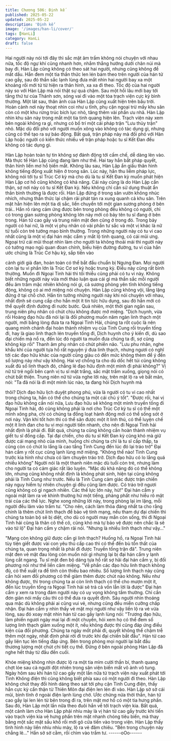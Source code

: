 ```yaml
---
title: Chương 506: Định kế
published: 2025-05-22
updated: 2025-05-22
description: 'Định kế'
image: '/images/han-li/cover/'
tags: [HanLi]
category: HanLi
draft: false
---
```


Hai người này nói tới đây thì sắc mặt âm trầm không nói chuyện
với nhau nữa, tốc độ ngự khí cũng nhanh hơn, nhắm thẳng
hướng dưới chân núi mà bay đi.
Hàn Lập cũng không có theo sát hai người, nhưng cũng không để
mất dấu.
Hắn đem một tia thần thức len lén bám theo trên người của hán
tử cao gầy, sau đó thần sắc lạnh lùng đưa mắt nhìn hai người bay
xa một khoảng rồi mới từ từ hiện ra thân hình, xa xa đi theo.
Tốc độ của hai người này so với Hàn Lập mà nói thật sự quá
chậm.
Sau một hồi lâu mới bay tới tầng thứ tư của Thánh sơn, sóng vai
đi vào một tòa trạch viện cực kỳ bình thường.
Một lát sau, thân ảnh của Hàn Lập cũng xuất hiện trên bầu trời.
Hoàn cảnh nơi này thoạt nhìn coi như u tĩnh, phụ cận ngoại trừ
mấy khu sân còn có một khu rừng trúc bích lục nhỏ, tăng thêm vài
phần ưu nhã.
Hàn Lập nhìn khu sân này trong mắt một tia tinh quang hiện lên.
Trạch viện này xem bên ngoài không ra gì, nhưng có bố trí một
cái pháp trận "Lưu thủy trận" nhỏ. Mặc dù đối phó với người
muốn xông vào không có tác dụng gì, nhưng cũng có thể tạo ra
sự báo động.
Bất quá, trận pháp này mà đối phó với Hàn Lập hoặc người có
kiến thức nhiều về trận pháp hoặc tu sĩ Kết Đan đều không có tác
dụng gì.

Hàn Lập hoàn toàn tự tin không sợ đánh động tới cấm chế, dễ
dàng lẻn vào.
Mà thực tế Hàn Lập cũng đang làm như thế.
Hai tay hắn bắt pháp quyết, thân hình liền mơ hồ biến mất.
Không lâu sau, Hàn Lập ẩn giấu thân hình không tiếng động xuất
hiện ở trong sân.
Lúc này, hắn thu liễm pháp lực, không nói tới tu sĩ Trúc Cơ kỳ mà
cho dù là tu sĩ Kết Đan kỳ muốn phát hiện Hàn Lập cơ hồ cũng
không có khả năng.
Cái này cũng là do Hàn Lập cẩn thận, sợ nơi này có tu sĩ Kết Đan
kỳ. Nếu không chỉ cần sử dụng thuật ẩn thân bình thường là
được rồi.
Hàn Lập đứng ở trong sân vườn không nhúc nhích, nhưng thần
thức lại chậm rãi phát tán ra xung quanh cả khu sân.
Trên mặt hắn hiện lên một tia dị sắc, liền chuyển tới một gian
sương phòng ở bên trái..
Hắn rõ ràng cảm ứng được bên trong phòng đều không có người,
chỉ có trong gian sương phòng không lớn này mới có bảy tên tu sĩ
đang ở bên trong.
Hán tử cao gầy và trung niên mặt đen cũng ở trong đó.
Trong bảy người có hai nữ, là một vị phụ nhân có vài phần tư sắc
và một vị khác là nữ tử tuổi còn trẻ tướng mạo bình thường.
Trong những người này có tu vi cao nhất cũng là một vị đại hán
mặc cẩm y mắt lộ tinh quang, có cái mũi ưng.
Ngoại trừ cái mũi thoạt nhìn làm cho người ta không thoải mái thì
người này có tướng mạo ngũ quan đoan chính, biểu hiện đường
đường, tu vi của hắn ước chừng là Trúc Cơ hậu kỳ, sắp tiến vào

cảnh giới giả đan, hoàn toàn có thể bắt đầu chuẩn bị Ngưng Đan.
Mọi người còn lại tu vi phần lớn là Trúc Cơ sơ kỳ hoặc trung kỳ.
Điều này cũng rất bình thường. Muốn đi Ngoại Tinh hải thì tối
thiểu cũng phải có tu vi này.
Không biết những người này vừa mới thảo luận qua cái gì mà
thần sắc mỗi người đều âm trầm mặc nhiên không nói gì, cả
sương phòng yên tĩnh không tiếng động, không có ai mở miệng
nói chuyện.
Hàn Lập cũng không vội, lẳng lặng đứng ở tại chỗ chờ.
Hắn tin tưởng những người này khi nói chuyện với nhau, nhất
định sẽ cung cấp cho hắn một ít tin tức hữu dụng, sau đó hắn mới
có thể quyết định đường đi nước bước.
Quả nhiên, một thời gian ngắn sau, trung niên phụ nhân có chút
chịu không được mở miệng.
"Dịch huynh, vừa rồi Hoàng đạo hữu đã nói lại là đối phương
muốn năm ngàn linh thạch một người, mới bằng lòng đưa ta ra
Ngoại Tinh Hải, chúng ta rốt cuộc là nên quang minh chánh đại
hoàn thành nhiệm vụ của Tinh Cung rồi truyền tống đi, hay là giao
linh thạch lén truyền tống đi, Dịch huynh cho ý kiến đi, dù sao đại
chiến mà nổ ra, đến lúc đó người ta muốn đưa chúng ta đi, sợ
cũng không kịp rồi" Thanh âm phụ nhân có chút phiền não.
"Lưu phu nhân, nghe khẩu khí của người tựa hồ rất nguyện ý đưa
linh thạch, nhưng ngươi có nghĩ tới các đạo hữu khác của người
cũng giàu có đến mức không thèm để ý đến số lượng này như
vậy không. Hai vợ chồng ta cho dù dốc hết túi cũng không xuất đủ
số linh thạch đó, chẳng lẻ đạo hữu định một mình đi phải không?"
Vị nữ tử trẻ ngồi bên cạnh vị tu sĩ mặt trắng, sắc mặt trầm xuống,
giọng nói có chút bất thiện.
Trung niên nữ tử vừa nghe lời này, trên mặt lộ ra vẻ bất mãn, nói:
"Ta đã nói là đi một mình lúc nào, ta đang hỏi Dịch huynh mà

thôi? Dịch đạo hữu lịch duyệt phong phú, vừa là người có tu vi
cao nhất trong chúng ta, hắn có thể cho chúng ta một cái chủ ý
tốt".
"Được rồi, hai vị đạo hữu không cần nói nữa, Lưu đạo hữu sẽ
không một mình truyền tống đi Ngoại Tinh hải, đó cũng không
phải là nơi cho Trúc Cơ kỳ tu sĩ có thể một mình xông pha, chỉ có
chúng ta đồng loạt hành động mới có thể sống sót ở nơi này. Vận
khí tốt hơn thì có thể săn được một ít linh thú, có thể luyện chế
một ít linh đan cho tu vi mọi người tiến nhanh, cho nên đi Ngoại
Tinh hải nhất định là phải đi. Bất quá, chúng ta cũng không cần
hoàn thành nhiệm vụ giết tu sĩ đồng cấp. Tại đại chiến, cho dù tu
sĩ Kết Đan kỳ cũng khó mà giữ được cái mạng nhỏ của mình,
huống chi chúng ta chỉ là tu sĩ cấp thấp, ta cũng còn có chút lo
lắng là cao tầng Tinh Cung đến lúc đó lại tráo trở" Đại hán cẩm y
rốt cục cũng lạnh lùng mở miệng.
"Không thể nào! Tinh Cung trước kia hình như chưa có làm
chuyện tráo trở. Dịch đạo hữu có lo lắng quá nhiều không" Người
nói là một thanh niên mặc dù tuổi còn trẻ, nhưng làm cho người ta
có cảm giác rất lão luyện.
"Mặc dù khả năng đó có thể không lớn, nhưng cũng không nhất
định là không phát sinh, hiện tại cũng không phải là Tinh Cung
như trước. Nếu là Tinh Cung cảm giác được trận chiến này nguy
hiểm tự nhiên chuyện gì đều cũng làm được. Có tráo trở ngươi
cũng không có gì ngach nhiên. Các thế lực lớn này, hừ!" Đại hán
cẩm y ngoài mặt làm ra vẻ khinh thường hừ một tiếng, phảng
phất như hiểu rõ mặt trái của các thế lực.
Nghe xong những lời này, trong phòng lại im lặng, mỗi người đều
lâm vào trầm tư.
"Cho nên, cách làm thỏa đáng nhất ta cho rằng chính là thêm chút
linh thạch để bảo vệ tính mạng, nếu tham dự đại chiến thì chúng
ta toàn bộ sẽ bị diệt, cho dù có người may mắn còn sống, thì đi
Ngoại Tinh hải cũng là thân cô thế cô, cũng khó mà tự bảo vệ
được nên chắc là sẽ vào tử lộ" Đại hán cẩm y chậm rãi nói.
"Nhưng là nhiều linh thạch như vậy…"

"Mạng còn không giữ được cần gì linh thạch? Huống hồ, ra Ngoại
Tinh hải tùy tiện giết được vài con yêu thú cấp cao thì có thể đền
bù tổn thất của chúng ta, quan trọng nhất là phải đi được Truyền
tống trận đã".
Trung niên mặt đen vẻ mặt đau lòng còn muốn nói gì nhưng lại bị
đại hán cẩm y lạnh lùng cắt ngang.
Tu sĩ mặt đen bộ dáng tựa hồ rất sợ hãi đại hán cẩm y, bị đối
phương nói như thế liền câm miệng.
"Về phần các đạo hữu linh thạch không đủ, có thể xuất ra để tính
còn thiếu bao nhiêu. Số lượng linh thạch này cũng cần hỏi xem
đối phương có thể giảm thêm được chút nào không. Nếu như
không được, thì trong chúng ta ai còn linh thạch có thể cho mượn
một ít, đến lúc truyền tống ra Ngoại Tinh hải sẽ trả cả vốn lẫn lời
là được" Đại hán cẩm y xem ra trong đám người này có uy vọng
không tầm thường. Chỉ cần đơn giản nói mấy câu thì có thể đưa
ra quyết định.
Sáu người nhìn thoáng qua mặc dù không phải ai cũng vui vẻ,
nhưng cũng đều miễn cưỡng chấp nhận.
Đại hán cẩm y nhìn thấy vẻ mặt mọi người như vậy liền lộ ra vẻ
vừa lòng, sau đó xoay mặt nhìn hán tử cao gầy lạnh lùng nói:
"Trương đạo hữu, làm phiền ngươi ngày mai lại đi một chuyến, hỏi
xem họ có thể đem số lượng linh thạch giảm xuống một ít, nếu
không được thì cũng đáp ứng điều kiện của đối phương. Chúng ta
ngày mốt phải đi, quyết không thể chậm trễ thêm một ngày, nhất
định phải rời đi trước khi đại chiến bắt đầu".
Hán tử cao gầy liên tục lên tiếng đáp ứng.
Bên trong phòng mọi người lại bắt đầu thương lượng một chút chi
tiết cụ thể.
Đứng ở bên ngoài phòng Hàn Lập đã nghe hết thảy từ đầu đến
cuối.

Khóe miệng không nhịn được lộ ra một tia mỉm cười thần bí,
thanh quang chợt lóe sau cả người đột nhiên trong sân viện biến
mất vô ảnh vô tung.
Ngày hôm sau khi hán tử cao gầy một lần nữa từ trạch viện này
xuất phát tới Tinh Không điện thì cũng không biết phía sau có một
người đi theo.
Hàn Lập không chút thay đổi hình dáng theo sát tới phụ cận Tinh
Cung điện, thấy hắn cực kỳ cẩn thận từ Thiên Môn đại điện len
lén đi vào.
Hàn Lập sờ sờ cái mũi, bình tĩnh ở ngoài điện lạnh lùng chờ.
Ước chừng nửa thời thần, hán tử cao gầy lại len lén từ bên trong
đi ra, trên mặt mơ hồ có một tia hưng phấn.
Sau đó, Hàn Lập một lần nữa theo đuôi hắn về tới trạch viện kia.
Bất quá, một cảnh làm cho Hàn Lập phải nhíu mày là vị hán tử
cao gầy trước khi tiến vào trạch viện kia vẻ hưng phấn trên mặt
nhanh chóng tiêu biến, mà thay bằng một sắc mặt sầu khổ rồi mới
gõ cửa tiến vào trong viện.
Hàn Lập thấy tình hình này liền nhíu nhíu mày, lộ ra vẻ đăm
chiêu.
"Bên trong chuyện này chẳng lẻ…" Hắn sờ sờ cằm, rồi chìm vào
trầm tư.
------oOo------
